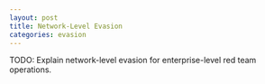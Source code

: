 ```yaml
---
layout: post
title: Network-Level Evasion
categories: evasion
---
```


TODO: Explain network-level evasion for enterprise-level red team operations.
